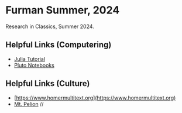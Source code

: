 # Furman Summer, 2024
Research in Classics, Summer 2024.

## Helpful Links (Computering)

- [Julia Tutorial](https://juliaacademy.com/courses/)
- [Pluto Notebooks](https://plutojl.org)

## Helpful Links (Culture)

- [https://www.homermultitext.org](https://www.homermultitext.org)
- [Mt. Pelion](https://en.wikipedia.org/wiki/Pelion)
//
